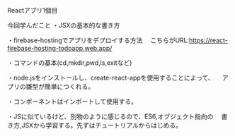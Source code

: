 Reactアプリ1個目

今回学んだこと
・JSXの基本的な書き方

・firebase-hostingでアプリをデプロイする方法
　こちらがURL:https://react-firebase-hosting-todoapp.web.app/

・コマンドの基本(cd,mkdir,pwd,ls,exitなど)

・node.jsをインストールし、create-react-appを使用することによって、
　アプリの雛型が簡単につくれる。

・コンポーネントはインポートして使用する。

・JSに似ているけど、別物のように感じるので、ES6,オブジェクト指向の
　書き方,JSXから学習する。先ずはチュートリアルからはじめる。

